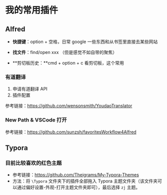 # 我的常用插件

## Alfred

- **快捷键**：option + 空格，日常 google 一些东西和从书签里直接去某些网站

- **找文件**：find/open xxx （但是感觉不如自带的聚焦）

- **剪切板历史：**cmd + option + c 看剪切板，这个常用

### 有道翻译

1. 申请有道翻译 API
2. 插件配置

参考链接：https://github.com/wensonsmith/YoudaoTranslator

### New Path & VSCode 打开

参考链接：https://github.com/sunzsh/favoritesWorkflow4Alfred

## Typora

### 目前比较喜欢的红色主题

- 参考链接：https://github.com/Theigrams/My-Typora-Themes
- 方法：将 `\Typora` 文件夹下的插件全部拖入 Typora 主题文件夹（该文件夹可以通过偏好设置-外观-打开主题文件夹即可），最后选择 `zj` 主题。

 


